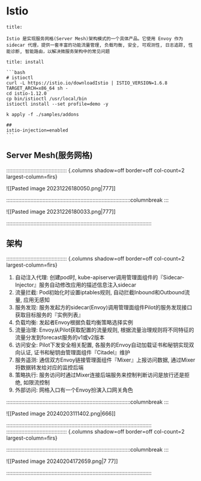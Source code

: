 # Istio

~~~ad-inf
title: 

Istio 是实现服务网格(Server Mesh)架构模式的一个具体产品。它使用 Envoy 作为 sidecar 代理，提供一套丰富的功能流量管理, 负载均衡, 安全, 可观测性, 日志追踪, 性能诊断, 智能路由，以解决微服务架构中的常见问题
~~~

~~~ad-danger
title: install

```bash
# istioctl
curl -L https://istio.io/downloadIstio | ISTIO_VERSION=1.6.8 TARGET_ARCH=x86_64 sh -
cd istio-1.12.0
cp bin/istioctl /usr/local/bin
istioctl install --set profile=demo -y

k apply -f ./samples/addons

## 
istio-injection=enabled
```
~~~

## Server Mesh(服务网格)

:::::::::::::::::::::::::::::::::::::::: {.columns shadow=off border=off col-count=2 largest-column=firs}

![[Pasted image 20231226180050.png|777]]

::::::::::::::::::::::::::::::::::::::::::::::::::::::::::::::::::::::::::::::::::columnbreak
:::

![[Pasted image 20231226180033.png|777]]

::::::::::::::::::::::::::::::::::::::::::::::::::::::::::::::::::::::::::::::::::::::::::::::::

## 架构

:::::::::::::::::::::::::::::::::::::::: {.columns shadow=off border=off col-count=2 largest-column=firs}

1. 自动注入代理: 创建pod时, kube-apiserver调用管理面组件的『Sidecar-Injector』服务自动修改应用的描述信息注入sidecar
2. 流量拦截: Pod初始化时设置iptables规则, 自动拦截Inbound和Outbound流量, 应用无感知
3. 服务发现: 服务发起方的sidecar(Envoy)调用管理面组件Pilot的服务发现接口获取目标服务的『实例列表』
4. 负载均衡: 发起者Envoy根据负载均衡策略选择实例
5. 流量治理: Envoy从Pilot获取配置的流量规则, 根据流量治理规则将不同特征的流量分发到forecast服务的v1或v2版本
6. 访问安全: Pilot下发安全相关配置, 各服务的Envoy自动加载证书和秘钥实现双向认证, 证书和秘钥由管理面组件『Citadel』维护
7. 服务遥测: 通信双方Envoy链接管理面组件『Mixer』上报访问数据, 通过Mixer将数据转发给对应的监控后端
8. 策略执行: 服务访问时通过Mixer连接后端服务来控制判断访问是放行还是拒绝, 如限流控制
9. 外部访问: 网格入口有一个Envoy扮演入口网关角色

::::::::::::::::::::::::::::::::::::::::::::::::::::::::::::::::::::::::::::::::::columnbreak
:::

![[Pasted image 20240203111402.png|666]]

::::::::::::::::::::::::::::::::::::::::::::::::::::::::::::::::::::::::::::::::::::::::::::::::
:::::::::::::::::::::::::::::::::::::::: {.columns shadow=off border=off col-count=2 largest-column=firs}



::::::::::::::::::::::::::::::::::::::::::::::::::::::::::::::::::::::::::::::::::columnbreak
:::

![[Pasted image 20240204172659.png|7 77]]

::::::::::::::::::::::::::::::::::::::::::::::::::::::::::::::::::::::::::::::::::::::::::::::::
